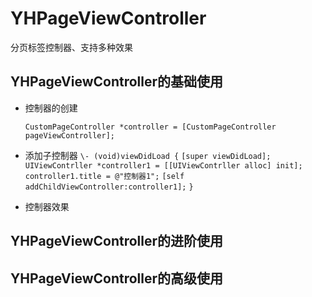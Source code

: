 # YHPageViewController
分页标签控制器、支持多种效果
## YHPageViewController的基础使用
  * 控制器的创建
    
    `
    CustomPageController *controller = [CustomPageController pageViewController];
    `
    
  * 添加子控制器
`
  \- (void)viewDidLoad {
`
`
     [super viewDidLoad];
`
`
     UIViewContrller *controller1 = [[UIViewContrller alloc] init];
`
`
     controller1.title = @"控制器1";
`
`
     [self addChildViewController:controller1];
`
`
   }
`   
  
  * 控制器效果
## YHPageViewController的进阶使用
## YHPageViewController的高级使用
